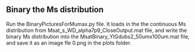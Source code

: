 ## Binary the Ms distribution
Run the BinaryPicturesForMumax.py file. It loads in the the continuous Ms distribution from Msat_s_WD_alpha7p9_CloseOutput.mat file, and write the binary Ms distribution into the MsatBinary_YIGdubs2_50umx100um.mat file, and save it as an image fle 0.png in the plots folder.
